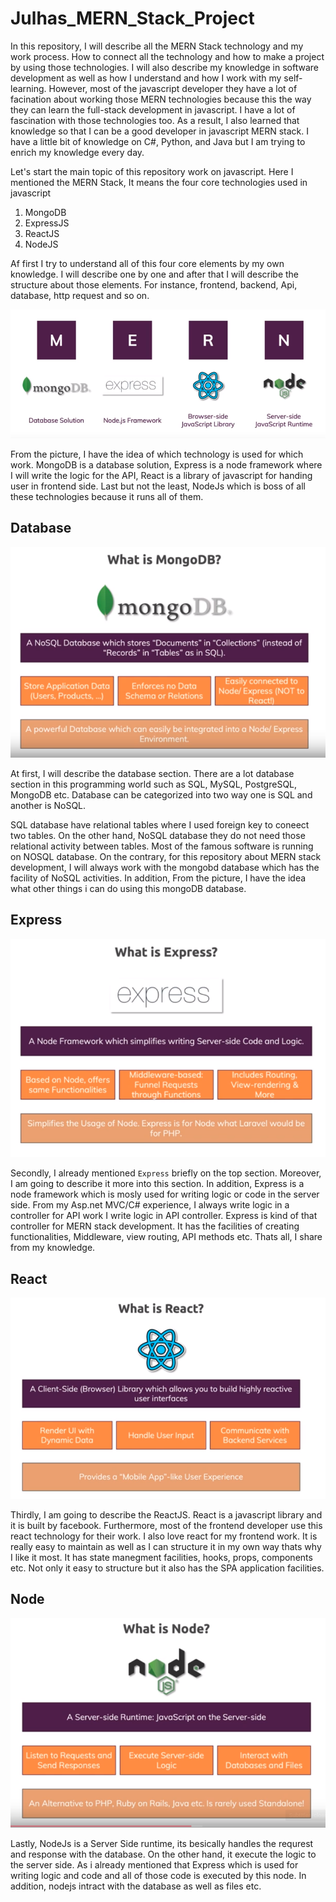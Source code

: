 # Julhas_MERN_Stack_Project
In this repository, I will describe all the MERN Stack technology and my work process. How to connect all the technology
and how to make a project by using those technologies. I will also describe my knowledge in software development as well as 
how I understand and how I work with my self-learning. However, most of the javascript developer they have a lot of facination 
about working those MERN technologies because this the way they can learn the full-stack development in javascript. I have a lot
of fascination with those technologies too. As a result, I also learned that knowledge so that I can be a good developer in javascript MERN stack. I have a little bit of knowledge on C#, Python, and Java but I am trying to enrich my knowledge every day.

Let's start the main topic of this repository work on javascript. Here I mentioned the MERN Stack, It means the four core 
technologies used in javascript

1. MongoDB
2. ExpressJS
3. ReactJS
4. NodeJS

Af first I try to understand all of this four core elements by my own knowledge. I will describe one by one and after that
I will describe the structure about those elements. For instance, frontend, backend, Api, database, http request and so on.

![alt text](https://github.com/Maxyee/Julhas_MERN_Stack_Project/blob/master/shotsPart1/MERNDOC.png)

From the picture, I have the idea of which technology is used for which work. MongoDB is a database solution, Express is a node
framework where I will write the logic for the API, React is a library of javascript for handing user in frontend side. Last but not
the least, NodeJs which is boss of all these technologies because it runs all of them.


## Database

![alt text](https://github.com/Maxyee/Julhas_MERN_Stack_Project/blob/master/shotsPart1/mongodb.png)

At first, I will describe the database section. There are a lot database section in this programming
world such as SQL, MySQL, PostgreSQL, MongoDB etc. Database can be categorized into two way one is SQL and another is NoSQL.

SQL database have relational tables where I used foreign key to coneect two tables. On the other hand, NoSQL database they do
not need those relational activity between tables. Most of the famous software is running on NOSQL database. On the contrary,
for this repository about MERN stack development, I will always work with the mongobd database which has the facility of NoSQL activities. In addition, From the picture, I have the idea what other things i can do using this mongoDB database.

## Express

![alt text](https://github.com/Maxyee/Julhas_MERN_Stack_Project/blob/master/shotsPart1/express.png)

Secondly, I already mentioned `Express` briefly on the top section. Moreover, I am going to describe it more into this section. In addition, Express is a node framework which is mosly used for writing logic or code in the server side. From my 
Asp.net MVC/C# experience, I always write logic in a controller for API work I write logic in API controller. Express is kind
of that controller for MERN stack development. It has the facilities of creating functionalities, Middleware, view routing, API methods etc. Thats all, I share from my knowledge.

## React

![alt text](https://github.com/Maxyee/Julhas_MERN_Stack_Project/blob/master/shotsPart1/react.png)

Thirdly, I am going to describe the ReactJS. React is a javascript library and it is built by facebook. Furthermore, most of
the frontend developer use this react technology for their work. I also love react for my frontend work. It is really easy to
maintain as well as I can structure it in my own way thats why I like it most. It has state manegment facilities, hooks, props, components etc. Not only it easy to structure but it also has the SPA application facilities.

## Node

![alt text](https://github.com/Maxyee/Julhas_MERN_Stack_Project/blob/master/shotsPart1/node.png)

Lastly, NodeJs is a Server Side runtime, its besically handles the requrest and response with the database. On the other hand, it execute the logic to the server side. As i already mentioned that Express which is used for writing logic and code 
and all of those code is executed by this node. In addition, nodejs intract with the database as well as files etc.
